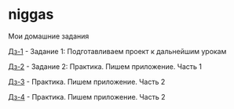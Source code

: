 # niggas

Мои домашние задания

[Дз-1](http://niggas.github.io/homework-1/ "Моя готовая домашка") - Задание 1: Подготавливаем проект к дальнейшим урокам

[Дз-2](http://niggas.github.io/homework/ "Моя готовая домашка") - Задание 2: Практика. Пишем приложение. Часть 1

[Дз-3](http://niggas.github.io/homework-3/ "Моя готовая домашка") -  Практика. Пишем приложение. Часть 2

[Дз-4](http://niggas.github.io/homework-4/ "Моя готовая домашка") -  Практика. Пишем приложение. Часть 2
